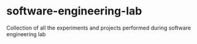 # software-engineering-lab
Collection of all the experiments and projects performed during software engineering lab
